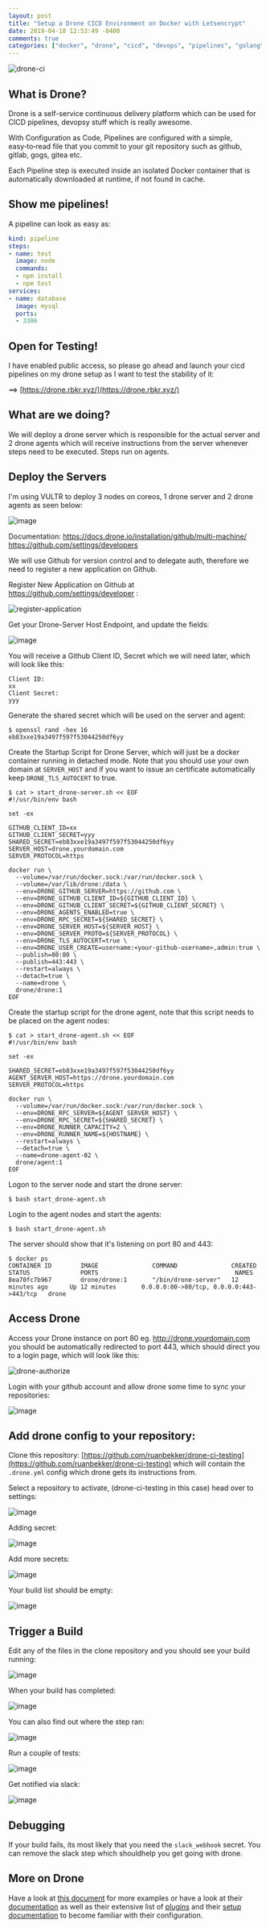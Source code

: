 ```yaml
---
layout: post
title: "Setup a Drone CICD Environment on Docker with Letsencrypt"
date: 2019-04-18 12:53:49 -0400
comments: true
categories: ["docker", "drone", "cicd", "devops", "pipelines", "golang"] 
---
```


![drone-ci](https://user-images.githubusercontent.com/567298/56378979-ed313500-620e-11e9-9ac0-4fcd1df803e8.png)


## What is Drone?

Drone is a self-service continuous delivery platform which can be used for CICD pipelines, devopsy stuff which is really awesome.

With Configuration as Code, Pipelines are configured with a simple, easy‑to‑read file that you commit to your git repository such as github, gitlab, gogs, gitea etc.

Each Pipeline step is executed inside an isolated Docker container that is automatically downloaded at runtime, if not found in cache.

## Show me pipelines!

A pipeline can look as easy as:

```yaml
kind: pipeline
steps:
- name: test
  image: node
  commands:
  - npm install
  - npm test
services:
- name: database
  image: mysql
  ports:
  - 3306
```

## Open for Testing!

I have enabled public access, so please go ahead and launch your cicd pipelines on my drone setup as I want to test the stability of it:

==> [https://drone.rbkr.xyz/](https://drone.rbkr.xyz/)

## What are we doing?

We will deploy a drone server which is responsible for the actual server and 2 drone agents which will receive instructions from the server whenever steps need to be executed. Steps run on agents.

## Deploy the Servers

I'm using VULTR to deploy 3 nodes on coreos, 1 drone server and 2 drone agents as seen below:

![image](https://user-images.githubusercontent.com/567298/56371668-d0403600-61fd-11e9-8396-01c07c136518.png)

Documentation:
https://docs.drone.io/installation/github/multi-machine/
https://github.com/settings/developers

We will use Github for version control and to delegate auth, therefore we need to register a new application on Github.

Register New Application on Github at https://github.com/settings/developer :

![register-application](https://user-images.githubusercontent.com/567298/56375985-22398980-6207-11e9-911d-9595f8f85db9.png)

Get your Drone-Server Host Endpoint, and update the fields:

![image](https://user-images.githubusercontent.com/567298/56374721-287a3680-6204-11e9-837f-a7751651c29a.png)


You will receive a Github Client ID, Secret which we will need later, which will look like this:

```
Client ID:
xx
Client Secret:
yyy
```

Generate the shared secret which will be used on the server and agent:

```
$ openssl rand -hex 16
eb83xxe19a3497f597f53044250df6yy
```

Create the Startup Script for Drone Server, which will just be a docker container running in detached mode. Note that you should use your own domain at `SERVER_HOST` and if you want to issue an certificate automatically keep `DRONE_TLS_AUTOCERT` to true.

```
$ cat > start_drone-server.sh << EOF
#!/usr/bin/env bash

set -ex

GITHUB_CLIENT_ID=xx
GITHUB_CLIENT_SECRET=yyy
SHARED_SECRET=eb83xxe19a3497f597f53044250df6yy
SERVER_HOST=drone.yourdomain.com
SERVER_PROTOCOL=https

docker run \
  --volume=/var/run/docker.sock:/var/run/docker.sock \
  --volume=/var/lib/drone:/data \
  --env=DRONE_GITHUB_SERVER=https://github.com \
  --env=DRONE_GITHUB_CLIENT_ID=${GITHUB_CLIENT_ID} \
  --env=DRONE_GITHUB_CLIENT_SECRET=${GITHUB_CLIENT_SECRET} \
  --env=DRONE_AGENTS_ENABLED=true \
  --env=DRONE_RPC_SECRET=${SHARED_SECRET} \
  --env=DRONE_SERVER_HOST=${SERVER_HOST} \
  --env=DRONE_SERVER_PROTO=${SERVER_PROTOCOL} \
  --env=DRONE_TLS_AUTOCERT=true \
  --env=DRONE_USER_CREATE=username:<your-github-username>,admin:true \
  --publish=80:80 \
  --publish=443:443 \
  --restart=always \
  --detach=true \
  --name=drone \
  drone/drone:1
EOF
```

Create the startup script for the drone agent, note that this script needs to be placed on the agent nodes:

```
$ cat > start_drone-agent.sh << EOF
#!/usr/bin/env bash

set -ex

SHARED_SECRET=eb83xxe19a3497f597f53044250df6yy
AGENT_SERVER_HOST=https://drone.yourdomain.com
SERVER_PROTOCOL=https

docker run \
  --volume=/var/run/docker.sock:/var/run/docker.sock \
  --env=DRONE_RPC_SERVER=${AGENT_SERVER_HOST} \
  --env=DRONE_RPC_SECRET=${SHARED_SECRET} \
  --env=DRONE_RUNNER_CAPACITY=2 \
  --env=DRONE_RUNNER_NAME=${HOSTNAME} \
  --restart=always \
  --detach=true \
  --name=drone-agent-02 \
  drone/agent:1
EOF
```

Logon to the server node and start the drone server:

```
$ bash start_drone-agent.sh
```

Login to the agent nodes and start the agents:

```
$ bash start_drone-agent.sh
```

The server should show that it's listening on port 80 and 443:

```
$ docker ps
CONTAINER ID        IMAGE               COMMAND               CREATED             STATUS              PORTS                                      NAMES
8ea70fc7b967        drone/drone:1       "/bin/drone-server"   12 minutes ago      Up 12 minutes       0.0.0.0:80->80/tcp, 0.0.0.0:443->443/tcp   drone
```

## Access Drone

Access your Drone instance on port 80 eg. http://drone.yourdomain.com you should be automatically redirected to port 443, which should direct you to a login page, which will look like this:

![drone-authorize](https://user-images.githubusercontent.com/567298/56375632-5eb8b580-6206-11e9-9ae8-92b2cd29abec.png)

Login with your github account and allow drone some time to sync your repositories:


![image](https://user-images.githubusercontent.com/567298/56373131-9e7c9e80-6200-11e9-83ce-e486b399468e.png)


## Add drone config to your repository:

Clone this repository: [https://github.com/ruanbekker/drone-ci-testing](https://github.com/ruanbekker/drone-ci-testing) which will contain the `.drone.yml` config which drone gets its instructions from.

Select a repository to activate, (drone-ci-testing in this case) head over to settings:

![image](https://user-images.githubusercontent.com/567298/56373298-f1565600-6200-11e9-8262-ac3162fed4f2.png)

Adding secret:

![image](https://user-images.githubusercontent.com/567298/56373209-c5d36b80-6200-11e9-90de-68c131480672.png)

Add more secrets:

![image](https://user-images.githubusercontent.com/567298/56373443-3da19600-6201-11e9-85a9-083bfcbd604a.png)

Your build list should be empty:

![image](https://user-images.githubusercontent.com/567298/56373533-6fb2f800-6201-11e9-8fa0-ab05e546c36e.png)

## Trigger a Build

Edit any of the files in the clone repository and you should see your build running:

![image](https://user-images.githubusercontent.com/567298/56374465-85c1b800-6203-11e9-8542-acd1d5729447.png)

When your build has completed:

![image](https://user-images.githubusercontent.com/567298/56374511-a25df000-6203-11e9-9eb8-d94a777a8b4a.png)

You can also find out where the step ran:

![image](https://user-images.githubusercontent.com/567298/56374667-084a7780-6204-11e9-9c5b-6672f6882411.png)

Run a couple of tests:

![image](https://user-images.githubusercontent.com/567298/56376356-e3f09a00-6207-11e9-8ca0-16e06e7c0379.png)

Get notified via slack:

![image](https://user-images.githubusercontent.com/567298/56376376-eeab2f00-6207-11e9-9af9-194cb5a3023b.png)

## Debugging

If your build fails, its most likely that you need the `slack_webhook` secret. You can remove the slack step which shouldhelp you get going with drone.

## More on Drone


Have a look at [this document](https://github.com/ruanbekker/drone-ci-testing/blob/master/README.md) for more examples or have a look at their [documentation](https://docs.drone.io/) as well as their extensive list of [plugins](http://plugins.drone.io/) and their [setup documentation](https://docs.drone.io/installation/github/multi-machine/) to become familiar with their configuration.


